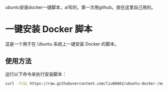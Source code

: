 ubuntu安装docker一键脚本，ai写的，第一次用github。放在这里自己用的。
# 一键安装 Docker 脚本

这是一个用于在 Ubuntu 系统上一键安装 Docker 的脚本。

## 使用方法

运行以下命令来执行安装脚本：

```bash
curl -fsSL https://raw.githubusercontent.com/liu66662/ubuntu-docker-/master/install_docker.sh | bash
